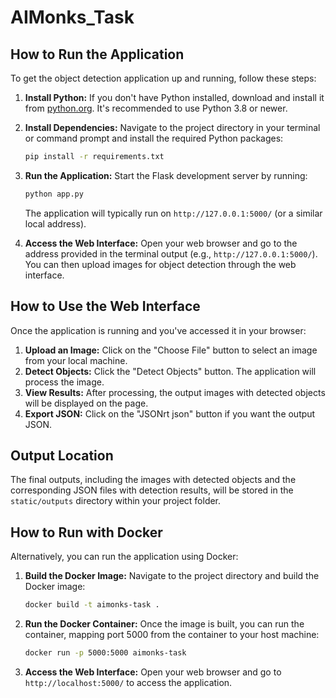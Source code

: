 # AIMonks_Task

## How to Run the Application

To get the object detection application up and running, follow these steps:

1.  **Install Python:** If you don't have Python installed, download and install it from [python.org](https://www.python.org/downloads/). It's recommended to use Python 3.8 or newer.

2.  **Install Dependencies:** Navigate to the project directory in your terminal or command prompt and install the required Python packages:
    ```bash
    pip install -r requirements.txt
    ```

3.  **Run the Application:** Start the Flask development server by running:
    ```bash
    python app.py
    ```
    The application will typically run on `http://127.0.0.1:5000/` (or a similar local address).

4.  **Access the Web Interface:** Open your web browser and go to the address provided in the terminal output (e.g., `http://127.0.0.1:5000/`). You can then upload images for object detection through the web interface.

## How to Use the Web Interface

Once the application is running and you've accessed it in your browser:

1.  **Upload an Image:** Click on the "Choose File" button to select an image from your local machine.
2.  **Detect Objects:** Click the "Detect Objects" button. The application will process the image.
3.  **View Results:** After processing, the output images with detected objects will be displayed on the page.
4.  **Export JSON:** Click on the "JSONrt json" button if you want the output JSON.

## Output Location

The final outputs, including the images with detected objects and the corresponding JSON files with detection results, will be stored in the `static/outputs` directory within your project folder.

## How to Run with Docker

Alternatively, you can run the application using Docker:

1.  **Build the Docker Image:** Navigate to the project directory and build the Docker image:
    ```bash
    docker build -t aimonks-task .
    ```

2.  **Run the Docker Container:** Once the image is built, you can run the container, mapping port 5000 from the container to your host machine:
    ```bash
    docker run -p 5000:5000 aimonks-task
    ```

3.  **Access the Web Interface:** Open your web browser and go to `http://localhost:5000/` to access the application.